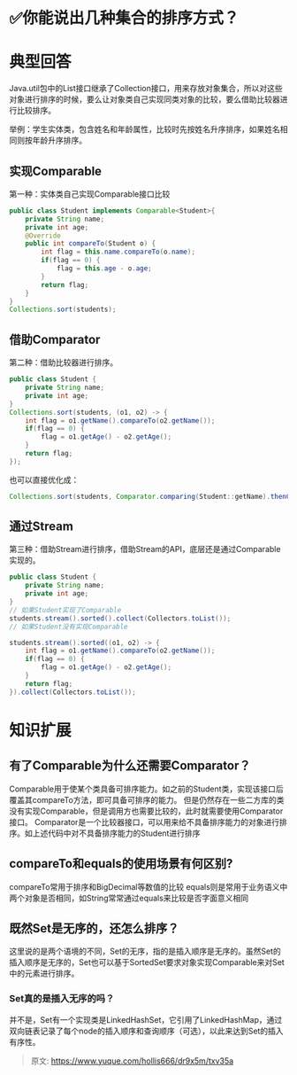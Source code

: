 # ✅你能说出几种集合的排序方式？


# 典型回答
Java.util包中的List接口继承了Collection接口，用来存放对象集合，所以对这些对象进行排序的时候，要么让对象类自己实现同类对象的比较，要么借助比较器进行比较排序。

举例：学生实体类，包含姓名和年龄属性，比较时先按姓名升序排序，如果姓名相同则按年龄升序排序。

## 实现Comparable
第一种：实体类自己实现Comparable接口比较
```java
public class Student implements Comparable<Student>{ 
    private String name; 
    private int age; 
    @Override 
    public int compareTo(Student o) {
        int flag = this.name.compareTo(o.name); 
        if(flag == 0) { 
        	flag = this.age - o.age; 
        } 
        return flag; 
    } 
}
Collections.sort(students);
```

## 借助Comparator
第二种：借助比较器进行排序。
```java
public class Student { 
    private String name; 
	private int age; 
}
Collections.sort(students, (o1, o2) -> {
	int flag = o1.getName().compareTo(o2.getName()); 
    if(flag == 0) { 
        flag = o1.getAge() - o2.getAge(); 
    } 
    return flag; 
}); 
```

也可以直接优化成：

```java
Collections.sort(students, Comparator.comparing(Student::getName).thenComparingInt(Student::getAge));
```

## 通过Stream
第三种：借助Stream进行排序，借助Stream的API，底层还是通过Comparable实现的。
```java
public class Student { 
    private String name; 
	private int age; 
}
// 如果Student实现了Comparable
students.stream().sorted().collect(Collectors.toList());
// 如果Student没有实现Comparable

students.stream().sorted((o1, o2) -> {
	int flag = o1.getName().compareTo(o2.getName()); 
    if(flag == 0) { 
        flag = o1.getAge() - o2.getAge(); 
    } 
    return flag; 
}).collect(Collectors.toList());
```

# 知识扩展

## **有了Comparable为什么还需要Comparator？**
Comparable用于使某个类具备可排序能力。如之前的Student类，实现该接口后覆盖其compareTo方法，即可具备可排序的能力。
但是仍然存在一些二方库的类没有实现Comparable，但是调用方也需要比较的，此时就需要使用Comparator接口。
Comparator是一个比较器接口，可以用来给不具备排序能力的对象进行排序。如上述代码中对不具备排序能力的Student进行排序

## compareTo和equals的使用场景有何区别?
compareTo常用于排序和BigDecimal等数值的比较
equals则是常用于业务语义中两个对象是否相同，如String常常通过equals来比较是否字面意义相同

## 既然Set是无序的，还怎么排序？
这里说的是两个语境的不同，Set的无序，指的是插入顺序是无序的。虽然Set的插入顺序是无序的，Set也可以基于SortedSet要求对象实现Comparable来对Set中的元素进行排序。

### Set真的是插入无序的吗？
并不是，Set有一个实现类是LinkedHashSet，它引用了LinkedHashMap，通过双向链表记录了每个node的插入顺序和查询顺序（可选），以此来达到Set的插入有序性。


> 原文: <https://www.yuque.com/hollis666/dr9x5m/txv35a>